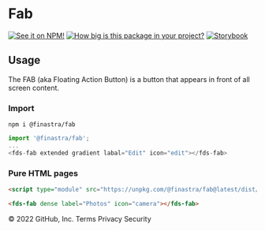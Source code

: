 # Fab

[![See it on NPM!](https://img.shields.io/npm/v/@finastra/fab?style=for-the-badge)](https://www.npmjs.com/package/@finastra/fab)
[![How big is this package in your project?](https://img.shields.io/bundlephobia/minzip/@finastra/fab?style=for-the-badge)](https://bundlephobia.com/result?p=@finastra/fab')
[![Storybook](https://shields.io/badge/-Play%20with%20this%20web%20component-2a0481?logo=storybook&style=for-the-badge)](https://finastra.github.io/finastra-design-system/?path=/story/components-fab--default)

## Usage

The FAB (aka Floating Action Button) is a button that appears in front of all screen content.

### Import

```
npm i @finastra/fab
```

```ts
import '@finastra/fab';
...
<fds-fab extended gradient labal="Edit" icon="edit"></fds-fab>
```

### Pure HTML pages

```html
<script type="module" src="https://unpkg.com/@finastra/fab@latest/dist/src/fab.js?module"></script>

<fds-fab dense label="Photos" icon="camera"></fds-fab>
```
© 2022 GitHub, Inc.
Terms
Privacy
Security
